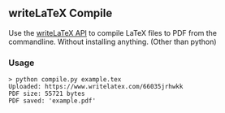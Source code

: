 ## writeLaTeX Compile

Use the [writeLaTeX API](https://www.writelatex.com/devs) to compile LaTeX files to PDF from the commandline. Without installing anything. (Other than python)

### Usage
```
> python compile.py example.tex
Uploaded: https://www.writelatex.com/66035jrhwkk
PDF size: 55721 bytes
PDF saved: 'example.pdf'
```
